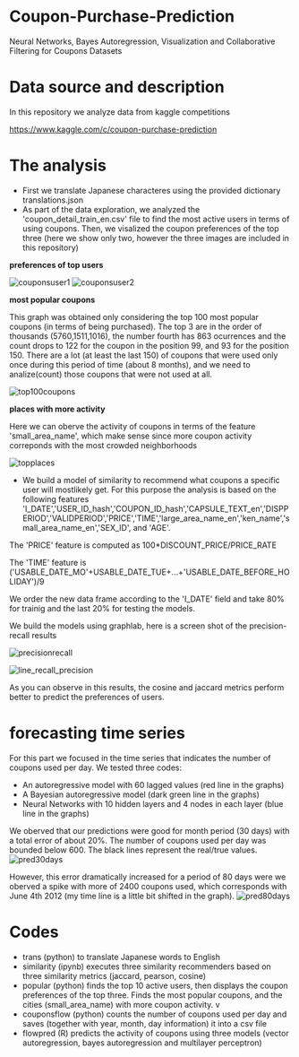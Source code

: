 # Coupon-Purchase-Prediction
Neural Networks, Bayes Autoregression, Visualization and Collaborative Filtering for Coupons Datasets

# Data source and description
In this repository we analyze data from kaggle competitions 

https://www.kaggle.com/c/coupon-purchase-prediction

# The analysis

* First we translate Japanese characteres using the provided dictionary translations.json  
* As part of the data exploration, we analyzed the 'coupon_detail_train_en.csv' file to find the most active users in terms of using coupons. Then, we visalized the coupon preferences of the top three (here we show only two, however the three images are included in this repository)

**preferences of top users**

![couponsuser1](https://user-images.githubusercontent.com/13289981/39566644-26bafef8-4e71-11e8-8145-bee2f4ef1e55.png)
![couponsuser2](https://user-images.githubusercontent.com/13289981/39566648-285103d4-4e71-11e8-888a-cfe36a316beb.png)

**most popular coupons**

This graph was obtained only considering the top 100 most popular coupons (in terms of being purchased). The top 3 are in the order of thousands (5760,1511,1016), the number fourth has 863 ocurrences and the count drops to 122 for the coupon in the position 99, and 93 for the position 150. There are a lot (at least the last 150) of coupons that were used only once during this period of time (about 8 months), and we need to analize(count) those coupons that were not used at all.  

![top100coupons](https://user-images.githubusercontent.com/13289981/39567372-ae58f2c8-4e73-11e8-987d-ee37b365f5b5.png)

**places with more activity**

Here we can oberve the activity of coupons in terms of the feature 'small_area_name', which make sense since more coupon activity correponds with the most crowded neighborhoods

![topplaces](https://user-images.githubusercontent.com/13289981/39567374-afdc9bb8-4e73-11e8-8b66-7b023b73e2f6.png)

* We build a model of similarity to recommend what coupons a specific user will mostlikely get. For this purpose the analysis is based on the following features    'I_DATE','USER_ID_hash','COUPON_ID_hash','CAPSULE_TEXT_en','DISPPERIOD','VALIDPERIOD','PRICE','TIME','large_area_name_en','ken_name','small_area_name_en','SEX_ID', and 'AGE'. 

The 'PRICE' feature is computed as 100*DISCOUNT_PRICE/PRICE_RATE 

The 'TIME' feature is ('USABLE_DATE_MO'+USABLE_DATE_TUE+...+'USABLE_DATE_BEFORE_HOLIDAY')/9

We order the new data frame according to the 'I_DATE' field and take 80% for trainig and the last 20% for testing the models. 

We build the models using graphlab, here is a screen shot of the precision-recall results

![precisionrecall](https://user-images.githubusercontent.com/13289981/39565175-df3bfd3e-4e6b-11e8-9bd9-09bf7419d366.jpg)

![line_recall_precision](https://user-images.githubusercontent.com/13289981/39565167-d8073cf4-4e6b-11e8-9be3-0876cf63476b.png)

As you can observe in this results, the cosine and jaccard metrics perform better to predict the preferences of users.
# forecasting time series

For this part we focused in the time series that indicates the number of coupons used per day. We tested three codes:
* An autoregressive model with 60 lagged values (red line in the graphs)
* A Bayesian autoregressive model (dark green line in the graphs)
* Neural Networks with 10 hidden layers and 4 nodes in each layer  (blue line in the graphs)

We oberved that our predictions were good for month period (30 days) with a total error of about 20%. The number of coupons used per day was bounded below 600. The black lines represent the real/true values.
![pred30days](https://user-images.githubusercontent.com/13289981/39568585-8be7b78e-4e77-11e8-96ed-1473704a1992.png)

However, this error dramatically increased for a period of 80 days were we oberved a spike with more of 2400 coupons used, which corresponds with June 4th 2012 (my time line is a little bit shifted in the graph).
![pred80days](https://user-images.githubusercontent.com/13289981/39568591-8d967dcc-4e77-11e8-8d82-e42443947d0c.png)



# Codes

* trans (python) to translate Japanese words to English
* similarity (ipynb) executes three similarity recommenders based on three similarity metrics (jaccard, pearson, cosine)
* popular (python) finds the top 10 active users, then displays the coupon preferences of the top three. Finds the most popular coupons, and the cities (small_area_name) with more coupon activity. v
* couponsflow (python) counts the number of coupons used per day and saves (together with year, month, day information) it into a csv file
* flowpred (R) predicts the activity of coupons using three models (vector autoregression, bayes autoregression and multilayer perceptron)
